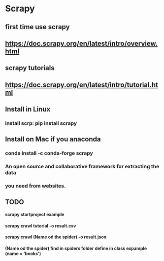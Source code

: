 # Scrapy

## first time use scrapy
## https://doc.scrapy.org/en/latest/intro/overview.html 
## scrapy tutorials
## https://doc.scrapy.org/en/latest/intro/tutorial.html

## Install in Linux
### install scrp: pip install scrapy

## Install on Mac if you anaconda 
### conda install -c conda-forge scrapy 

### An open source and collaborative framework for extracting the data
### you need from websites.

## TODO

#### scrapy startproject example
#### scrapy crawl tutorial -o result.csv
#### scrapy crawl (Name od the spider) -o result.json
#### (Name od the spider) find in spiders folder define in class expample (name = 'books')



